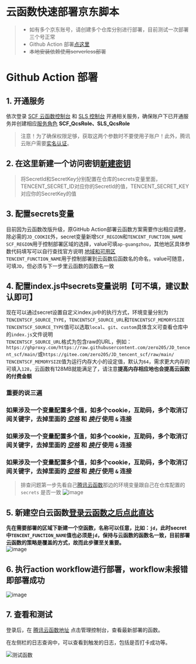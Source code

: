 
# 云函数快速部署京东脚本
> - 如有多个京东账号，请创建多个仓库分别进行部署，目前测试一次部署三个号正常
> - Github Action 部署[点这里](tencentscf.md#github-action-部署)
> - ~~本地安装依赖使用serverless部署~~

# Github Action 部署
## 1. 开通服务

依次登录 [SCF 云函数控制台](https://console.cloud.tencent.com/scf) 和 [SLS 控制台](https://console.cloud.tencent.com/sls) 开通相关服务，确保账户下已开通服务并创建相应[服务角色](https://console.cloud.tencent.com/cam/role) **SCF_QcsRole、SLS_QcsRole**

> 注意！为了确保权限足够，获取这两个参数时不要使用子账户！此外，腾讯云账户需要[实名认证](https://console.cloud.tencent.com/developer/auth)。

## 2. 在这里新建一个访问密钥[新建密钥](https://console.cloud.tencent.com/cam/capi)
> 将SecretId和SecretKey分别配置在仓库的secrets变量里面， TENCENT_SECRET_ID对应你的SecretId的值，TENCENT_SECRET_KEY对应你的SecretKey的值

## 3. 配置secrets变量

目前因为云函数改版升级，原GitHub Action部署云函数方案需要作出相应调整，除必需的`JD_COOKIE`外，secret变量新增`SCF_REGION`和`TENCENT_FUNCTION_NAME`  
`SCF_REGION`用于控制部署区域的选择，value可填`ap-guangzhou`，其他地区具体参数代码填写可以自行查找官方说明 [地域和可用区](https://cloud.tencent.com/document/product/213/6091)  
`TENCENT_FUNCTION_NAME`用于控制部署到云函数后函数名的命名，value可随意，可填`JD`，但必须与下一步里云函数的函数名一致  

## 4. 配置index.js中secrets变量说明【可不填，建议默认即可】
现在可以通过secret设置自定义index.js中的执行方式，环境变量分别为`TENCENTSCF_SOURCE_TYPE`，`TENCENTSCF_SOURCE_URL`和`TENCENTSCF_MEMORYSIZE`<br>
`TENCENTSCF_SOURCE_TYPE`值可以选取`local`、`git`、`custom`具体含义可查看仓库中的`index.js`文件说明  
`TENCENTSCF_SOURCE_URL`格式为包含raw的URL，例如：`https://ghproxy.com/https://raw.githubusercontent.com/zero205/JD_tencent_scf/main/`或`https://gitee.com/zero205/JD_tencent_scf/raw/main/`<br>
`TENCENTSCF_MEMORYSIZE`值为运行内存大小的设定值，默认为`64`，需求更大内存的可填入`128`，云函数有128MB就能满足了，请注意**提高内存相应地也会提高云函数的付费金额**


### __重要的说三遍__   
### 如果涉及一个变量配置多个值，如多个cookie，互助码，多个取消订阅关键字，去掉里面的 *__[空格]()__* 和 __*[换行]()*__ 使用 `&` 连接   
### 如果涉及一个变量配置多个值，如多个cookie，互助码，多个取消订阅关键字，去掉里面的 *__[空格]()__* 和 __*[换行]()*__ 使用 `&` 连接   
### 如果涉及一个变量配置多个值，如多个cookie，互助码，多个取消订阅关键字，去掉里面的 *__[空格]()__* 和 __*[换行]()*__ 使用 `&` 连接   
> 排查问题第一步先看自己[腾讯云函数](https://console.cloud.tencent.com/scf/list-detail?rid=5&ns=default&id=jd)那边的环境变量跟自己在仓库配置的 `secrets` 是否一致
![image](https://user-images.githubusercontent.com/6993269/99937191-06617680-2da0-11eb-99ea-033f2c655683.png)

## 5. 新建空白云函数[登录云函数之后点此直达](https://console.cloud.tencent.com/scf/list-create?rid=1&ns=default&functionName=jd&createType=empty)

**先在需要部署的区域下新建一个空函数，名称可以任意，比如：`jd`，此时secret中`TENCENT_FUNCTION_NAME`值也必须是`jd`，保持与云函数的函数名一致，目前部署云函数的策略是覆盖的方式，故而此步骤至关重要。**  
![image](https://user-images.githubusercontent.com/26343559/113259916-40b7c300-9300-11eb-8771-87f8bfd76707.jpg)


## 6. 执行action workflow进行部署，workflow未报错即部署成功


![image](https://user-images.githubusercontent.com/6993269/99513289-6a152980-29c5-11eb-9266-3f56ba13d3b2.png)
## 7. 查看和测试
登录后，在 [腾讯云函数地址](https://console.cloud.tencent.com/scf/index) 点击管理控制台，查看最新部署的函数。

在左侧栏的日志查询中，可以查看到触发的日志，包括是否打卡成功等。

![测试函数](https://user-images.githubusercontent.com/6993269/99628053-5a9eea80-2a70-11eb-906f-f1d5ea2bfa3a.png)
